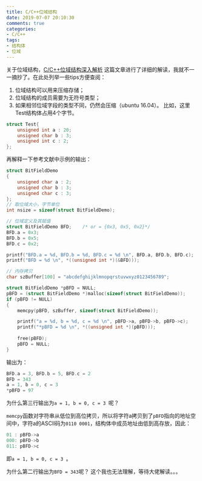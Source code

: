 ```yaml
---
title: C/C++位域结构
date: 2019-07-07 20:10:30
comments: true
categories: 
- C/C++
tags: 
- 结构体
- 位域
---
```


关于位域结构，[C/C++位域结构深入解析](https://jocent.me/2017/07/24/bit-field-detail.html) 这篇文章进行了详细的解读，我就不一一摘抄了。在此处列举一些tips方便查阅：
1. 位域结构可以用来压缩存储；
2. 位域结构的成员需要为无符号类型；
3. 如果相邻位域字段的类型不同，仍然会压缩（ubuntu 16.04）。
比如，这里Test结构体占用4个字节。
```cpp
struct Test{
    unsigned int a : 20;
    unsigned char b : 3;
    unsigned int c : 2;
};
```

再解释一下参考文献中示例的输出：

```cpp
struct BitFieldDemo
{
    unsigned char a : 2;
    unsigned char b : 3;
    unsigned char c : 3;
};
// 取位域大小，字节单位
int nsize = sizeof(struct BitFieldDemo);

// 位域定义及其赋值
struct BitFieldDemo BFD;    /* or = {0x3, 0x5, 0x2}*/
BFD.a = 0x3;
BFD.b = 0x5;
BFD.c = 0x2;

printf("BFD.a = %d, BFD.b = %d, BFD.c = %d \n", BFD.a, BFD.b, BFD.c);
printf("BFD = %d \n", *((unsigned int *)(&BFD)));

// 内存拷贝
char szBuffer[100] = "abcdefghijklmnopqrstuvwxyz0123456789";

struct BitFieldDemo *pBFD = NULL;
pBFD = (struct BitFieldDemo *)malloc(sizeof(struct BitFieldDemo));
if (pBFD != NULL)
{
    memcpy(pBFD, szBuffer, sizeof(struct BitFieldDemo));

    printf("a = %d, b = %d, c = %d \n", pBFD->a, pBFD->b, pBFD->c);
    printf("*pBFD = %d \n", *((unsigned int *)(pBFD)));
    
    free(pBFD);
    pBFD = NULL;
}
```
输出为：
```cpp
BFD.a = 3, BFD.b = 5, BFD.c = 2 
BFD = 343 
a = 1, b = 0, c = 3 
*pBFD = 97
```
为什么第三行输出为``a = 1, b = 0, c = 3 ``呢？

``memcpy``函数对字符串从低位到高位拷贝，所以将字符a拷贝到了``pBFD``指向的地址空间中，字符a的ASCII码为``0110 0001``，结构体中成员地址由低到高存放，因此：
```cpp
01 : pBFD->a
000: pBFD->b
011: pBFD->c
```
即``a = 1, b = 0, c = 3 ``。

为什么第二行输出为``BFD = 343``呢？
这个我也无法理解，等待大佬解读。。。
